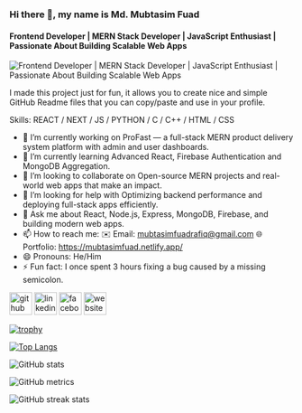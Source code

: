### Hi there 👋, my name is Md. Mubtasim Fuad
#### Frontend Developer | MERN Stack Developer | JavaScript Enthusiast | Passionate About Building Scalable Web Apps
![Frontend Developer | MERN Stack Developer | JavaScript Enthusiast | Passionate About Building Scalable Web Apps](https://i.ibb.co.com/ynQwBnWr/IMG-20190528-191709-01.jpg)

I made this project just for fun, it allows you to create nice and simple GitHub Readme files that you can copy/paste and use in your profile.

Skills: REACT / NEXT / JS / PYTHON / C / C++ / HTML / CSS

- 🔭 I’m currently working on ProFast — a full-stack MERN product delivery system platform with admin and user dashboards. 
- 🌱 I’m currently learning Advanced React, Firebase Authentication and MongoDB Aggregation. 
- 👯 I’m looking to collaborate on Open-source MERN projects and real-world web apps that make an impact. 
- 🤔 I’m looking for help with Optimizing backend performance and deploying full-stack apps efficiently. 
- 💬 Ask me about React, Node.js, Express, MongoDB, Firebase, and building modern web apps. 
- 📫 How to reach me: ✉️ Email: mubtasimfuadrafiq@gmail.com  🌐 Portfolio: https://mubtasimfuad.netlify.app/ 
- 😄 Pronouns: He/Him 
- ⚡ Fun fact: I once spent 3 hours fixing a bug caused by a missing semicolon. 


[<img src='https://cdn.jsdelivr.net/npm/simple-icons@3.0.1/icons/github.svg' alt='github' height='40'>](https://github.com/mubtasimprime)  [<img src='https://cdn.jsdelivr.net/npm/simple-icons@3.0.1/icons/linkedin.svg' alt='linkedin' height='40'>](https://www.linkedin.com/in/mubtasim-fuad-rafiq/)  [<img src='https://cdn.jsdelivr.net/npm/simple-icons@3.0.1/icons/facebook.svg' alt='facebook' height='40'>](https://www.facebook.com/mohammad.rafin.71619)  [<img src='https://cdn.jsdelivr.net/npm/simple-icons@3.0.1/icons/icloud.svg' alt='website' height='40'>](https://mubtasimfuad.netlify.app/)  

[![trophy](https://github-profile-trophy.vercel.app/?username=mubtasimprime)](https://github.com/ryo-ma/github-profile-trophy)

[![Top Langs](https://github-readme-stats.vercel.app/api/top-langs/?username=mubtasimprime)](https://github.com/anuraghazra/github-readme-stats)

![GitHub stats](https://github-readme-stats.vercel.app/api?username=mubtasimprime&show_icons=true&count_private=true)  

![GitHub metrics](https://metrics.lecoq.io/mubtasimprime)  

![GitHub streak stats](https://streak-stats.demolab.com/?user=mubtasimprime)  

